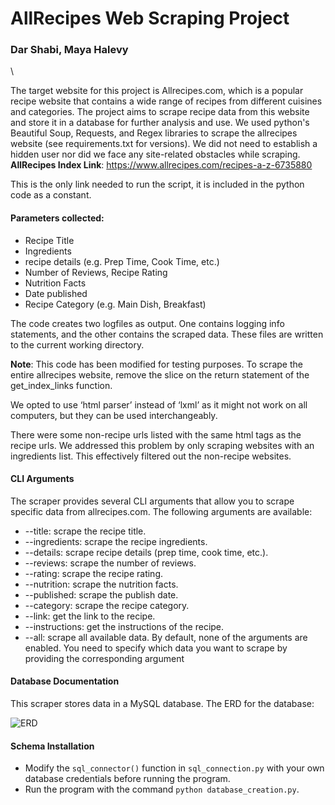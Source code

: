 
# AllRecipes Web Scraping Project
### Dar Shabi, Maya Halevy
\

The target website for this project is Allrecipes.com, which is a popular recipe website that contains a wide range of recipes from different cuisines and categories. The project aims to scrape recipe data from this website and store it in a database for further analysis and use.
We used python's Beautiful Soup, Requests, and Regex libraries to scrape the allrecipes website (see requirements.txt for versions). We did not need to establish a hidden user nor did we face any site-related obstacles while scraping.
**AllRecipes Index Link**: https://www.allrecipes.com/recipes-a-z-6735880

This is the only link needed to run the script, it is included in the python code as a constant. 

#### Parameters collected: 
- Recipe Title
- Ingredients
- recipe details (e.g. Prep Time, Cook Time, etc.)
- Number of Reviews, Recipe Rating
- Nutrition Facts
- Date published
- Recipe Category (e.g. Main Dish, Breakfast)

The code creates two logfiles as output. One contains logging info statements, and the other contains the scraped data. These files are written to the current working directory. 

**Note**: This code has been modified for testing purposes. To scrape the entire allrecipes website, remove the slice on the return statement of the get_index_links function. 


We opted to use ‘html parser’ instead of ‘lxml’ as it might not work on all computers, but they can be used interchangeably.

There were some non-recipe urls listed with the same html tags as the recipe urls. We addressed this problem by only scraping websites with an ingredients list. This effectively filtered out the non-recipe websites. 

#### CLI Arguments

The scraper provides several CLI arguments that allow you to scrape specific data from allrecipes.com. The following arguments are available:

* --title: scrape the recipe title.
* --ingredients: scrape the recipe ingredients.
* --details: scrape recipe details (prep time, cook time, etc.).
* --reviews: scrape the number of reviews.
* --rating: scrape the recipe rating.
* --nutrition: scrape the nutrition facts.
* --published: scrape the publish date.
* --category: scrape the recipe category.
* --link: get the link to the recipe.
* --instructions: get the instructions of the recipe.
* --all: scrape all available data.
By default, none of the arguments are enabled. You need to specify which data you want to scrape by providing the corresponding argument

#### Database Documentation
This scraper stores data in a MySQL database. The ERD for the database:

![ERD](https://user-images.githubusercontent.com/127299167/229867995-72a70735-bb5b-4893-8a0b-0f193306bf1e.png)


#### Schema Installation
*  Modify the `sql_connector()` function in `sql_connection.py` with your own database credentials before running the program.
*  Run the program with the command `python database_creation.py`.
